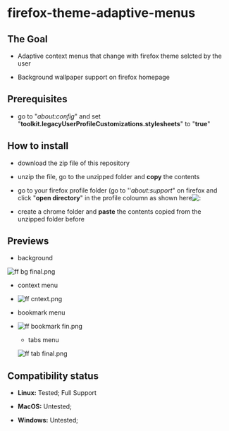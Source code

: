 # firefox-theme-adaptive-menus

## The Goal

- Adaptive context menus that change with firefox theme selcted by the user

- Background wallpaper support on firefox homepage



## Prerequisites

- go to "*about:config*" and set "**toolkit.legacyUserProfileCustomizations.stylesheets**" to "**true**"

## How to install

-  download the zip file of this repository

- unzip the file, go to the unzipped folder and **copy** the contents

- go to your firefox profile folder (go to ''*about:support*" on firefox and click "**open directory**" in the profile coloumn as shown here![: ](https://gcdn.pbrd.co/images/FQ7ScKV0nvhK.png?o=1)

- create a chrome folder and **paste** the contents copied from the unzipped folder before

## Previews

- background

![ff bg final.png](/home/ayush/Pictures/ff%20bg%20final.png)

- context menu

- ![ff cntext.png](/home/ayush/Pictures/ff%20cntext.png)

- bookmark menu

- ![ff bookmark fin.png](/home/ayush/Pictures/ff%20bookmark%20fin.png)
  
  - tabs menu
  
  ![ff tab final.png](/home/ayush/Pictures/ff%20tab%20final.png)
  
  
  
  

## Compatibility status

- **Linux:** Tested; Full Support

- **MacOS:** Untested;

- **Windows:** Untested; 

